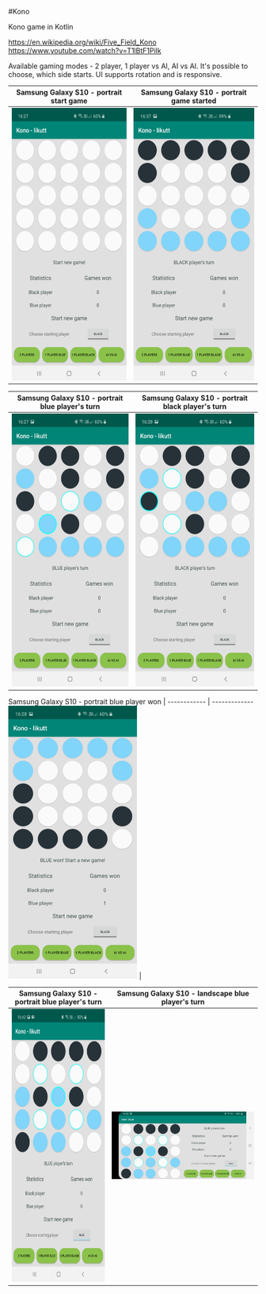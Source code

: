 #Kono

Kono game in Kotlin

https://en.wikipedia.org/wiki/Five_Field_Kono
https://www.youtube.com/watch?v=T1lBtF1Pilk

Available gaming modes - 2 player, 1 player vs AI, AI vs AI.
It's possible to choose, which side starts.
UI supports rotation and is responsive.

Samsung Galaxy S10 - portrait start game | Samsung Galaxy S10 - portrait game started
------------ | -------------
<img src="Pictures/start_new_game.jpg" height="550px"> | <img src="Pictures/game_started.jpg" height="550px">

Samsung Galaxy S10 - portrait blue player's turn | Samsung Galaxy S10 - portrait black player's turn
------------ | -------------
<img src="Pictures/blue_players_turn.jpg" height="550px"> | <img src="Pictures/black_players_turn.jpg" height="550px">

Samsung Galaxy S10 - portrait blue player won |
------------ | -------------
<img src="Pictures/blue_player_won.jpg" height="550px"> |

Samsung Galaxy S10 - portrait blue player's turn | Samsung Galaxy S10 - landscape blue player's turn
------------ | -------------
<img src="Pictures/blue_players_turn_portrait.jpg" height="550px"> | <img src="Pictures/blue_players_turn_landscape.jpg" width="550px">